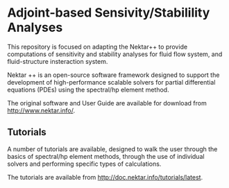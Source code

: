 Adjoint-based Sensivity/Stabilility Analyses
========
This repository is focused on adapting the Nektar++ to provide computations of sensitivity and stability analyses for fluid flow system, and fluid-structure insteraction system.

Nektar ++ is an open-source software framework designed to support the
development of high-performance scalable solvers for partial differential
equations (PDEs) using the spectral/hp element method.

The original software and User Guide are available for download from
<http://www.nektar.info/>.



Tutorials
---------
A number of tutorials are available, designed to walk the user through the
basics of spectral/hp element methods, through the use of individual solvers and
performing specific types of calculations.

The tutorials are available from <http://doc.nektar.info/tutorials/latest>.

